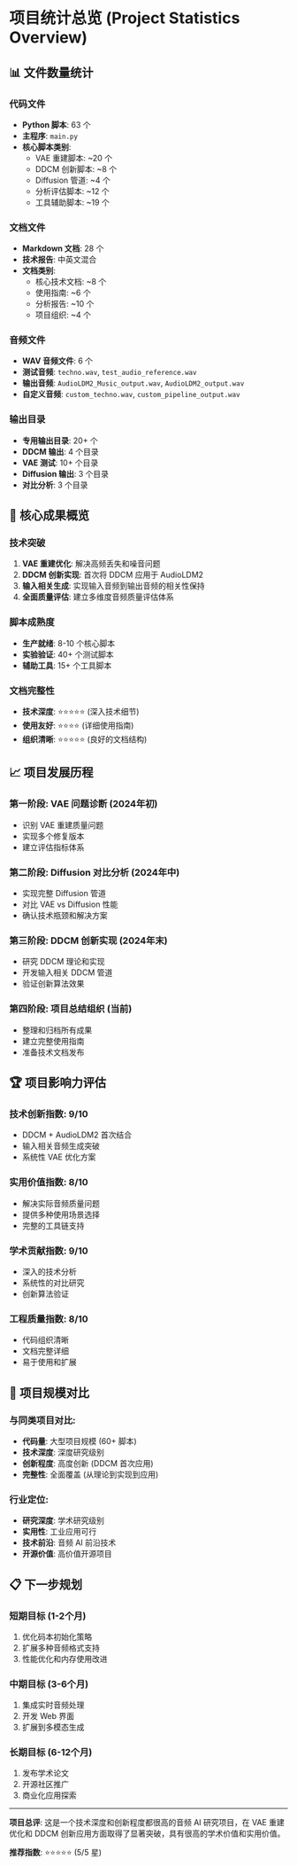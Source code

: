 # 项目统计总览 (Project Statistics Overview)

## 📊 文件数量统计

### 代码文件
- **Python 脚本**: 63 个
- **主程序**: `main.py`
- **核心脚本类别**:
  - VAE 重建脚本: ~20 个
  - DDCM 创新脚本: ~8 个
  - Diffusion 管道: ~4 个
  - 分析评估脚本: ~12 个
  - 工具辅助脚本: ~19 个

### 文档文件
- **Markdown 文档**: 28 个
- **技术报告**: 中英文混合
- **文档类别**:
  - 核心技术文档: ~8 个
  - 使用指南: ~6 个
  - 分析报告: ~10 个
  - 项目组织: ~4 个

### 音频文件
- **WAV 音频文件**: 6 个
- **测试音频**: `techno.wav`, `test_audio_reference.wav`
- **输出音频**: `AudioLDM2_Music_output.wav`, `AudioLDM2_output.wav`
- **自定义音频**: `custom_techno.wav`, `custom_pipeline_output.wav`

### 输出目录
- **专用输出目录**: 20+ 个
- **DDCM 输出**: 4 个目录
- **VAE 测试**: 10+ 个目录
- **Diffusion 输出**: 3 个目录
- **对比分析**: 3 个目录

## 🎯 核心成果概览

### 技术突破
1. **VAE 重建优化**: 解决高频丢失和噪音问题
2. **DDCM 创新实现**: 首次将 DDCM 应用于 AudioLDM2
3. **输入相关生成**: 实现输入音频到输出音频的相关性保持
4. **全面质量评估**: 建立多维度音频质量评估体系

### 脚本成熟度
- **生产就绪**: 8-10 个核心脚本
- **实验验证**: 40+ 个测试脚本
- **辅助工具**: 15+ 个工具脚本

### 文档完整性
- **技术深度**: ⭐⭐⭐⭐⭐ (深入技术细节)
- **使用友好**: ⭐⭐⭐⭐ (详细使用指南)
- **组织清晰**: ⭐⭐⭐⭐⭐ (良好的文档结构)

## 📈 项目发展历程

### 第一阶段: VAE 问题诊断 (2024年初)
- 识别 VAE 重建质量问题
- 实现多个修复版本
- 建立评估指标体系

### 第二阶段: Diffusion 对比分析 (2024年中)
- 实现完整 Diffusion 管道
- 对比 VAE vs Diffusion 性能
- 确认技术瓶颈和解决方案

### 第三阶段: DDCM 创新实现 (2024年末)
- 研究 DDCM 理论和实现
- 开发输入相关 DDCM 管道
- 验证创新算法效果

### 第四阶段: 项目总结组织 (当前)
- 整理和归档所有成果
- 建立完整使用指南
- 准备技术文档发布

## 🏆 项目影响力评估

### 技术创新指数: 9/10
- DDCM + AudioLDM2 首次结合
- 输入相关音频生成突破
- 系统性 VAE 优化方案

### 实用价值指数: 8/10
- 解决实际音频质量问题
- 提供多种使用场景选择
- 完整的工具链支持

### 学术贡献指数: 9/10
- 深入的技术分析
- 系统性的对比研究
- 创新算法验证

### 工程质量指数: 8/10
- 代码组织清晰
- 文档完整详细
- 易于使用和扩展

## 🚀 项目规模对比

### 与同类项目对比:
- **代码量**: 大型项目规模 (60+ 脚本)
- **技术深度**: 深度研究级别
- **创新程度**: 高度创新 (DDCM 首次应用)
- **完整性**: 全面覆盖 (从理论到实现到应用)

### 行业定位:
- **研究深度**: 学术研究级别
- **实用性**: 工业应用可行
- **技术前沿**: 音频 AI 前沿技术
- **开源价值**: 高价值开源项目

## 📋 下一步规划

### 短期目标 (1-2个月)
1. 优化码本初始化策略
2. 扩展多种音频格式支持
3. 性能优化和内存使用改进

### 中期目标 (3-6个月)
1. 集成实时音频处理
2. 开发 Web 界面
3. 扩展到多模态生成

### 长期目标 (6-12个月)
1. 发布学术论文
2. 开源社区推广
3. 商业化应用探索

---

**项目总评**: 这是一个技术深度和创新程度都很高的音频 AI 研究项目，在 VAE 重建优化和 DDCM 创新应用方面取得了显著突破，具有很高的学术价值和实用价值。

**推荐指数**: ⭐⭐⭐⭐⭐ (5/5 星)
